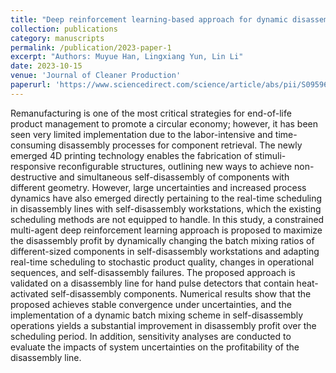 ```yaml
---
title: "Deep reinforcement learning-based approach for dynamic disassembly scheduling of end-of-life products with stimuli-activated self-disassembly"
collection: publications
category: manuscripts
permalink: /publication/2023-paper-1
excerpt: "Authors: Muyue Han, Lingxiang Yun, Lin Li"
date: 2023-10-15
venue: 'Journal of Cleaner Production'
paperurl: 'https://www.sciencedirect.com/science/article/abs/pii/S0959652623029165'
---
```


Remanufacturing is one of the most critical strategies for end-of-life product management to promote a circular economy; however, it has been seen very limited implementation due to the labor-intensive and time-consuming disassembly processes for component retrieval. The newly emerged 4D printing technology enables the fabrication of stimuli-responsive reconfigurable structures, outlining new ways to achieve non-destructive and simultaneous self-disassembly of components with different geometry. However, large uncertainties and increased process dynamics have also emerged directly pertaining to the real-time scheduling in disassembly lines with self-disassembly workstations, which the existing scheduling methods are not equipped to handle. In this study, a constrained multi-agent deep reinforcement learning approach is proposed to maximize the disassembly profit by dynamically changing the batch mixing ratios of different-sized components in self-disassembly workstations and adapting real-time scheduling to stochastic product quality, changes in operational sequences, and self-disassembly failures. The proposed approach is validated on a disassembly line for hand pulse detectors that contain heat-activated self-disassembly components. Numerical results show that the proposed achieves stable convergence under uncertainties, and the implementation of a dynamic batch mixing scheme in self-disassembly operations yields a substantial improvement in disassembly profit over the scheduling period. In addition, sensitivity analyses are conducted to evaluate the impacts of system uncertainties on the profitability of the disassembly line.